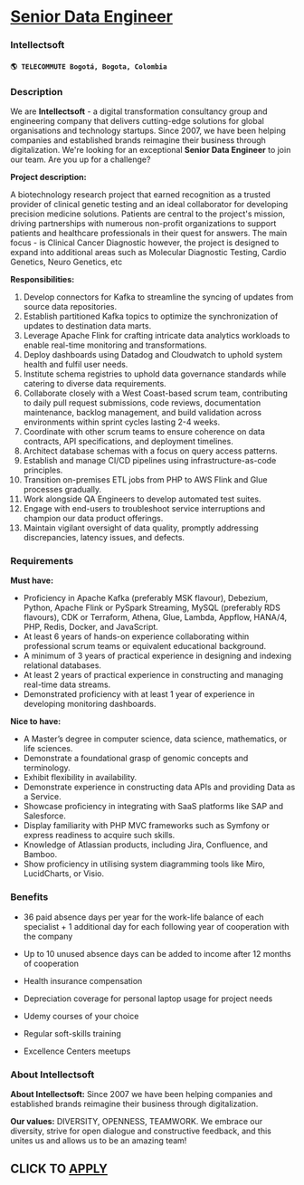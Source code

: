 # [Senior Data Engineer](https://www.remotewlb.com/apply/senior-data-engineer-90000)  
### Intellectsoft  
#### `🌎 TELECOMMUTE Bogotá, Bogota, Colombia`  

### **Description**

We are **Intellectsoft** \- a digital transformation consultancy group and engineering company that delivers cutting-edge solutions for global organisations and technology startups. Since 2007, we have been helping companies and established brands reimagine their business through digitalization. We're looking for an exceptional **Senior Data Engineer** to join our team. Are you up for a challenge?

 **Project description:**

A biotechnology research project that earned recognition as a trusted provider of clinical genetic testing and an ideal collaborator for developing precision medicine solutions. Patients are central to the project's mission, driving partnerships with numerous non-profit organizations to support patients and healthcare professionals in their quest for answers. The main focus - is Clinical Cancer Diagnostic however, the project is designed to expand into additional areas such as Molecular Diagnostic Testing, Cardio Genetics, Neuro Genetics, etc

 **Responsibilities:**

  1. Develop connectors for Kafka to streamline the syncing of updates from source data repositories. 
  2. Establish partitioned Kafka topics to optimize the synchronization of updates to destination data marts. 
  3. Leverage Apache Flink for crafting intricate data analytics workloads to enable real-time monitoring and transformations. 
  4. Deploy dashboards using Datadog and Cloudwatch to uphold system health and fulfil user needs. 
  5. Institute schema registries to uphold data governance standards while catering to diverse data requirements. 
  6. Collaborate closely with a West Coast-based scrum team, contributing to daily pull request submissions, code reviews, documentation maintenance, backlog management, and build validation across environments within sprint cycles lasting 2-4 weeks. 
  7. Coordinate with other scrum teams to ensure coherence on data contracts, API specifications, and deployment timelines. 
  8. Architect database schemas with a focus on query access patterns. 
  9. Establish and manage CI/CD pipelines using infrastructure-as-code principles. 
  10. Transition on-premises ETL jobs from PHP to AWS Flink and Glue processes gradually. 
  11. Work alongside QA Engineers to develop automated test suites. 
  12. Engage with end-users to troubleshoot service interruptions and champion our data product offerings. 
  13. Maintain vigilant oversight of data quality, promptly addressing discrepancies, latency issues, and defects.

### **Requirements**

 **Must have:**

  * Proficiency in Apache Kafka (preferably MSK flavour), Debezium, Python, Apache Flink or PySpark Streaming, MySQL (preferably RDS flavours), CDK or Terraform, Athena, Glue, Lambda, Appflow, HANA/4, PHP, Redis, Docker, and JavaScript.
  * At least 6 years of hands-on experience collaborating within professional scrum teams or equivalent educational background.
  * A minimum of 3 years of practical experience in designing and indexing relational databases.
  * At least 2 years of practical experience in constructing and managing real-time data streams.
  * Demonstrated proficiency with at least 1 year of experience in developing monitoring dashboards.

**Nice to have:**

  * A Master’s degree in computer science, data science, mathematics, or life sciences. 
  * Demonstrate a foundational grasp of genomic concepts and terminology. 
  * Exhibit flexibility in availability. 
  * Demonstrate experience in constructing data APIs and providing Data as a Service. 
  * Showcase proficiency in integrating with SaaS platforms like SAP and Salesforce. 
  * Display familiarity with PHP MVC frameworks such as Symfony or express readiness to acquire such skills. 
  * Knowledge of Atlassian products, including Jira, Confluence, and Bamboo. 
  * Show proficiency in utilising system diagramming tools like Miro, LucidCharts, or Visio.

### **Benefits**

  * 36 paid absence days per year for the work-life balance of each specialist + 1 additional day for each following year of cooperation with the company

  * Up to 10 unused absence days can be added to income after 12 months of cooperation
  * Health insurance compensation
  * Depreciation coverage for personal laptop usage for project needs
  * Udemy courses of your choice
  * Regular soft-skills training
  * Excellence Сenters meetups

### **About Intellectsoft**

 **About Intellectsoft:** Since 2007 we have been helping companies and established brands reimagine their business through digitalization.

 **Our values:** DIVERSITY, OPENNESS, TEAMWORK. We embrace our diversity, strive for open dialogue and constructive feedback, and this unites us and allows us to be an amazing team!  

  

  
## CLICK TO [APPLY](https://www.remotewlb.com/apply/senior-data-engineer-90000)

